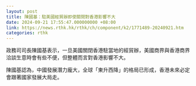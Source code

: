 ```yaml
---
layout: post
title: 陳國基：駐美國經貿辦即使關閉對香港影響不大
date: 2024-09-21 17:55:47.000000000 +08:00
link: https://news.rthk.hk/rthk/ch/component/k2/1771489-20240921.htm
categories: rthk
---
```


政務司司長陳國基表示，一旦美國關閉香港駐當地的經貿辦，美國商界與香港商界洽談生意時會有些不便，但整體而言對香港影響不大。

陳國基認為，中國發展潛力龐大，全球「東升西降」的格局已形成，香港未來必定會跟著國家發展大局走。
